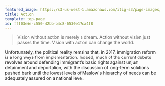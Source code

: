 ```yaml
---
featured_image: https://s3-us-west-1.amazonaws.com/itig-s3/page-images/skyline_colorized.png
title: Action
template: top-page
id: fff03e6e-c550-42bb-b4c8-6530e17ca4f8
---
```

> Vision without action is merely a dream. Action without vision just passes the time. Vision with action can change the world.

Unfortunately, the political reality remains that, in 2017, immigration reform is a long ways from implementation. Indeed, much of the current debate revolves around defending immigrant's basic rights against unjust detainment and deportation, with the discussion of long-term solutions pushed back until the lowest levels of Maslow's hierarchy of needs can be adequately assured on a national level. 